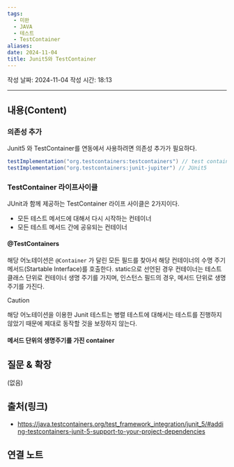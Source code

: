 ```yaml
---
tags:
  - 미완
  - JAVA
  - 테스트
  - TestContainer
aliases: 
date: 2024-11-04
title: Junit5와 TestContainer
---
```

작성 날짜: 2024-11-04
작성 시간: 18:13


----
## 내용(Content)

### 의존성 추가

Junit5 와 TestContainer를 연동에서 사용하려면 의존성 추가가 필요하다.

```gradle
testImplementation("org.testcontainers:testcontainers") // test container
testImplementation("org.testcontainers:junit-jupiter") // JUnit5
```

### TestContainer 라이프사이클

JUnit과 함께 제공하는 TestContainer 라이프 사이클은 2가지이다.

- 모든 테스트 메서드에 대해서 다시 시작하는 컨테이너
- 모든 테스트 메서드 간에 공유되는 컨테이너

#### @TestContainers

해당 어노테이션은 `@Container` 가 달린 모든 필드를 찾아서 해당 컨테이너의 수명 주기 메서드(Startable Interface)를 호출한다. static으로 선언된 경우 컨테이너는 테스트 클래스 단위로 컨테이너 생명 주기를 가지며, 인스턴스 필드의 경우, 메서드 단위로 생명 주기를 가진다.

>[!caution]
>해당 어노테이션을 이용한 Junit 테스트는 병렬 테스트에 대해서는 테스트를 진행하지 않았기 때문에 제대로 동작할 것을 보장하지 않는다.

#### 메서드 단위의 생명주기를 가진 container


## 질문 & 확장

(없음)

## 출처(링크)

- https://java.testcontainers.org/test_framework_integration/junit_5/#adding-testcontainers-junit-5-support-to-your-project-dependencies

## 연결 노트











